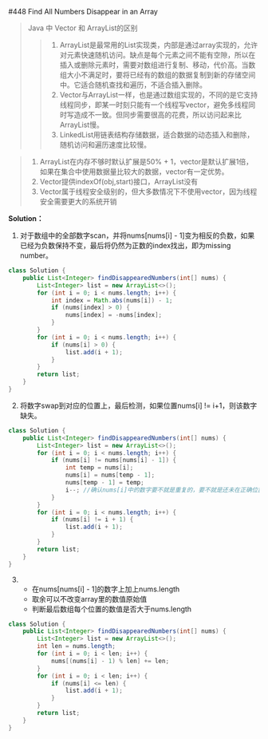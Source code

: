 \#448 Find All Numbers Disappear in an Array

>Java 中 Vector 和 ArrayList的区别
>> 1. ArrayList是最常用的List实现类，内部是通过array实现的，允许对元素快速随机访问。缺点是每个元素之间不能有空隙，所以在插入或删除元素时，需要对数组进行复制、移动，代价高。当数组大小不满足时，要将已经有的数组的数据复制到新的存储空间中。它适合随机查找和遍历，不适合插入删除。
>> 2. Vector与ArrayList一样，也是通过数组实现的，不同的是它支持线程同步，即某一时刻只能有一个线程写vector，避免多线程同时写造成不一致。但同步需要很高的花费，所以访问起来比ArrayList慢。
>> 3. LinkedList用链表结构存储数据，适合数据的动态插入和删除，随机访问和遍历速度比较慢。

>1. ArrayList在内存不够时默认扩展是50% + 1，vector是默认扩展1倍，如果在集合中使用数据量比较大的数据，vector有一定优势。
>2. Vector提供indexOf(obj,start)接口，ArrayList没有
>3. Vector属于线程安全级别的，但大多数情况下不使用vector，因为线程安全需要更大的系统开销

**Solution：**
1. 对于数组中的全部数字scan，并将nums[nums[i] - 1]变为相反的负数，如果已经为负数保持不变，最后将仍然为正数的index找出，即为missing number。
```Java
class Solution {
    public List<Integer> findDisappearedNumbers(int[] nums) {
        List<Integer> list = new ArrayList<>();
        for (int i = 0; i < nums.length; i++) {
            int index = Math.abs(nums[i]) - 1;
            if (nums[index] > 0) {
                nums[index] = -nums[index];
            }
        }
        for (int i = 0; i < nums.length; i++) {
            if (nums[i] > 0) {
                list.add(i + 1);
            }
        }
        return list;
    }
}
```
2. 将数字swap到对应的位置上，最后检测，如果位置nums[i] != i+1，则该数字缺失。
```Java
class Solution {
    public List<Integer> findDisappearedNumbers(int[] nums) {
        List<Integer> list = new ArrayList<>();
        for (int i = 0; i < nums.length; i++) {
            if (nums[i] != nums[nums[i] - 1]) {
                int temp = nums[i];
                nums[i] = nums[temp - 1];
                nums[temp - 1] = temp;
                i--; //确认nums[i]中的数字要不就是重复的，要不就是还未在正确位置上
            }
        }
        for (int i = 0; i < nums.length; i++) {
            if (nums[i] != i + 1) {
                list.add(i + 1);
            }
        }
        return list;
    }
}
```
3. * 在nums[nums[i] - 1]的数字上加上nums.length
   * 取余可以不改变array里的数值原始值
   * 判断最后数组每个位置的数值是否大于nums.length
```Java
class Solution {
    public List<Integer> findDisappearedNumbers(int[] nums) {
        List<Integer> list = new ArrayList<>();
        int len = nums.length;
        for (int i = 0; i < len; i++) {
            nums[(nums[i] - 1) % len] += len;
        }
        for (int i = 0; i < len; i++) {
            if (nums[i] <= len) {
                list.add(i + 1);
            }
        }
        return list;
    }
}
```
